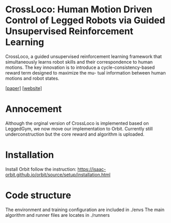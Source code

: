 # CrossLoco: Human Motion Driven Control of Legged Robots via Guided Unsupervised Reinforcement Learning #
 CrossLoco, a guided unsupervised reinforcement learning framework that simultaneously learns robot skills and their correspondence to human motions. The key innovation is to introduce a cycle-consistency-based reward term designed to maximize the mu- tual information between human motions and robot states.

[[paper]](https://openreview.net/forum?id=UCfz492fM8) [[website]](https://easypapersniper.github.io/projects/crossloco/crossloco.html)



# Annocement
Although the orginal version of CrossLoco is implemented based on LeggedGym, we now move our implementation to Orbit. Currently still underconstruction but the core reward and algorithm is uploaded.



# Installation
Install Orbit follow the instruction: https://isaac-orbit.github.io/orbit/source/setup/installation.html


# Code structure
The environment and training configuration are included in ./envs
The main algorithm and runner files are locates in ./runners






